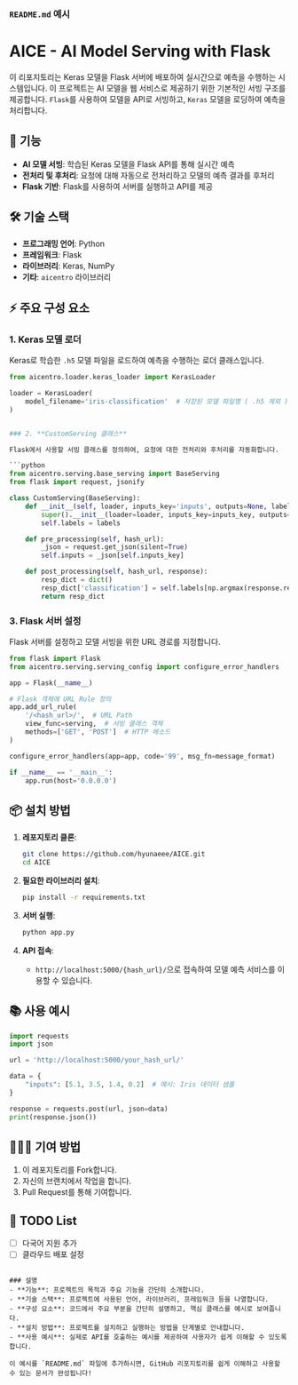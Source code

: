 
### `README.md` 예시


# AICE - AI Model Serving with Flask

이 리포지토리는 Keras 모델을 Flask 서버에 배포하여 실시간으로 예측을 수행하는 시스템입니다. 이 프로젝트는 AI 모델을 웹 서비스로 제공하기 위한 기본적인 서빙 구조를 제공합니다. `Flask`를 사용하여 모델을 API로 서빙하고, `Keras` 모델을 로딩하여 예측을 처리합니다.

## 🚀 **기능**
- **AI 모델 서빙**: 학습된 Keras 모델을 Flask API를 통해 실시간 예측
- **전처리 및 후처리**: 요청에 대해 자동으로 전처리하고 모델의 예측 결과를 후처리
- **Flask 기반**: Flask를 사용하여 서버를 실행하고 API를 제공

## 🛠️ **기술 스택**
- **프로그래밍 언어**: Python
- **프레임워크**: Flask
- **라이브러리**: Keras, NumPy
- **기타**: `aicentro` 라이브러리

## ⚡ **주요 구성 요소**
### 1. **Keras 모델 로더**
Keras로 학습한 `.h5` 모델 파일을 로드하여 예측을 수행하는 로더 클래스입니다.

```python
from aicentro.loader.keras_loader import KerasLoader

loader = KerasLoader(
    model_filename='iris-classification'  # 저장된 모델 파일명 ( .h5 제외 )
)


### 2. **CustomServing 클래스**

Flask에서 사용할 서빙 클래스를 정의하여, 요청에 대한 전처리와 후처리를 자동화합니다.

```python
from aicentro.serving.base_serving import BaseServing
from flask import request, jsonify

class CustomServing(BaseServing):
    def __init__(self, loader, inputs_key='inputs', outputs=None, labels=[]):
        super().__init__(loader=loader, inputs_key=inputs_key, outputs=outputs)
        self.labels = labels

    def pre_processing(self, hash_url):
        _json = request.get_json(silent=True)
        self.inputs = _json[self.inputs_key]

    def post_processing(self, hash_url, response):
        resp_dict = dict()
        resp_dict['classification'] = self.labels[np.argmax(response.reshape(-1))]
        return resp_dict
```

### 3. **Flask 서버 설정**

Flask 서버를 설정하고 모델 서빙을 위한 URL 경로를 지정합니다.

```python
from flask import Flask
from aicentro.serving.serving_config import configure_error_handlers

app = Flask(__name__)

# Flask 객체에 URL Rule 정의
app.add_url_rule(
    '/<hash_url>/',  # URL Path
    view_func=serving,  # 서빙 클래스 객체
    methods=['GET', 'POST']  # HTTP 메소드
)

configure_error_handlers(app=app, code='99', msg_fn=message_format)

if __name__ == '__main__':
    app.run(host='0.0.0.0')
```

## 📦 **설치 방법**

1. **레포지토리 클론**:

   ```bash
   git clone https://github.com/hyunaeee/AICE.git
   cd AICE
   ```

2. **필요한 라이브러리 설치**:

   ```bash
   pip install -r requirements.txt
   ```

3. **서버 실행**:

   ```bash
   python app.py
   ```

4. **API 접속**:

   * `http://localhost:5000/{hash_url}/`으로 접속하여 모델 예측 서비스를 이용할 수 있습니다.

## 📚 **사용 예시**

```python
import requests
import json

url = 'http://localhost:5000/your_hash_url/'

data = {
    "inputs": [5.1, 3.5, 1.4, 0.2]  # 예시: Iris 데이터 샘플
}

response = requests.post(url, json=data)
print(response.json())
```

## 🧑‍🤝‍🧑 **기여 방법**

1. 이 레포지토리를 Fork합니다.
2. 자신의 브랜치에서 작업을 합니다.
3. Pull Request를 통해 기여합니다.


## 📝 **TODO List**

* [ ] 다국어 지원 추가
* [ ] 클라우드 배포 설정

```

### 설명
- **기능**: 프로젝트의 목적과 주요 기능을 간단히 소개합니다.
- **기술 스택**: 프로젝트에 사용된 언어, 라이브러리, 프레임워크 등을 나열합니다.
- **구성 요소**: 코드에서 주요 부분을 간단히 설명하고, 핵심 클래스를 예시로 보여줍니다.
- **설치 방법**: 프로젝트를 설치하고 실행하는 방법을 단계별로 안내합니다.
- **사용 예시**: 실제로 API를 호출하는 예시를 제공하여 사용자가 쉽게 이해할 수 있도록 합니다.

이 예시를 `README.md` 파일에 추가하시면, GitHub 리포지토리를 쉽게 이해하고 사용할 수 있는 문서가 완성됩니다!
```

